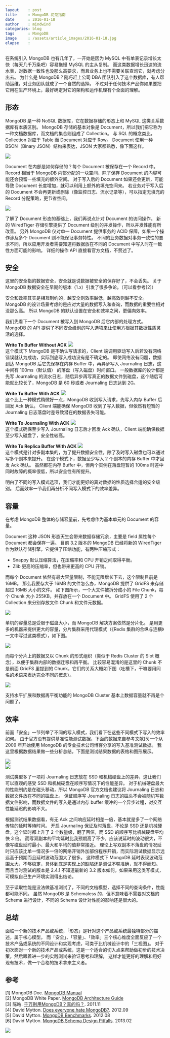 ```yaml
---
layout    : post
title     : MongoDB 初见指南
date      : 2016-01-18
author    : mindwind
categories: blog
tags      : MongoDB
image     : /assets/article_images/2016-01-18.jpg
elapse    :
---
```



在系统引入 MongoDB 也有几年了，一开始是因为 MySQL 中有单表记录增长太快（每天几千万条吧）容易拖慢 MySQL 的主从复制。
而这类数据增长迅速的流水表，对数据一致性也没那么高要求，而且业务上也不需要关联查询它，就考虑分出去。
为什么是 MongoDB？刚巧赶上公司 DBA 团队引入了这个数据库，有人帮助运维，对业务团队就成了一个自然的选择。
不过对于任何技术产品你如果要把它用在生产环境上，最好确定对它的架构和运作机理有个全面的理解。


## 形态
MongoDB 是一种 NoSQL 数据库，它在数据存储的形态上和 MySQL 这类关系数据库有本质区别。
MongoDB 存储的基本对象是 Document，所以我们把它称为一种文档数据库，而文档的集合则组成了 Collection。
与 SQL 的概念类比，Collection 对应于 Table 而 Document 对应于 Row。
Document 使用一种 BSON（Binary JSON）结构来表达，JSON 大家都熟悉，像下面这样。

![](/assets/article_images/2016-01-18-1.png)

Document 在内部是如何存储的？每个 Document 被保存在一个 Record 中。
Record 相当于 MongoDB 内部分配的一块空间，除了保存 Document 的内容可能还会预留一些填充的额外空间。
对于写入后的 Document 如果还会更新，可能导致 Document 长度增加，就可以利用上额外的填充空间来。
若业务对于写入后的 Document 不会再更新或删除（像监控日志、流水记录等），可以指定无填充的 Record 分配策略，更节省空间。

![](/assets/article_images/2016-01-18-2.png)

了解了 Document 形态的基础上，我们再说点针对 Document 的访问操作。
新的 WiredTiger 存储引擎提供了 Document 级别的并发操作，所以并发性能有所改善。
另外 MongoDB 仅对单一 Document 提供事务的 ACID 保障，如果一个操作涉及多个 Document 则不能保证事务特性。
不同的业务数据对事务一致性的要求不同，所以应用开发者需要知道将数据放在不同的 Document 中写入时在一致性方面可能的影响。
详细的操作 API 直接看官方文档，不赘述了。


## 安全
这里的安全指的数据安全，安全就是说数据被安全的保存好了，不会丢失。
关于 MongoDB 数据安全在早期的版本（1.x）引发了很多争论。（可以看参考[2]）

安全和效率其实是相互制约的，越安全则效率越低，越高效则越不安全。
MongoDB 的设计场景考虑的是应对大量的数据写入和查询，而数据的重要性相对没那么高。
所以 MongoDB 的默认设置在安全和效率之间，更偏向效率。

我们先看下一个 Document 被写入到 MongoDB 后它内部的处理方式。
MongoDB 的 API 提供了不同安全级别的写入选项来让使用方根据其数据性质灵活的选择。

__Write To Buffer Without ACK__
![](/assets/article_images/2016-01-18-3.png)  
这个模式下 MongoDB 是不确认写请求的，Client 端调用驱动写入后若没有网络错误就认为成功，实际到底写入成功没有是不确定的。
即使网络没有问题，数据到达 MongoDB 后它先保存在内存 Buffer 中，再异步写入 Journaling 日志，这中间有 100ms（默认值） 的落盘（写入磁盘）时间窗口。
一般数据库的设计都是先写 Journaling 的流水日志，随后异步再写真正的数据文件到磁盘，这个随后可能就比较长了，MongoDB 是 60 秒或者 Journaling 日志达到 2G。

__Write To Buffer With ACK__
![](/assets/article_images/2016-01-18-4.png)  
这个比上一种模式稍微好一点，MongoDB 收到写入请求，先写入内存 Buffer 后回发 Ack 确认。
Client 端能确保 MongoDB 收到了写入数据，但依然有短暂的 Journaling 日志落盘时差导致潜在的数据丢失可能。

__Write To Journaling With ACK__
![](/assets/article_images/2016-01-18-5.png)  
这个模式确保至少写入 Journaling 日志后才回发 Ack 确认，Client 端能确保数据至少写入磁盘了，安全性较高。


__Write To Replica Buffer With ACK__
![](/assets/article_images/2016-01-18-6.png)  
这个模式是针对多副本集的，为了提升数据安全性，除了及时写入磁盘也可以通过写多个副本来提升。
在这个模式下，数据至少写入 2 个副本的内存 Buffer 中才回发 Ack 确认。
虽然都在内存 Buffer 中，但两个实例在落盘短暂的 100ms 时差中同时故障的概率很低，所以安全性有所提升。

明白了不同的写入模式选项，我们才能更好的真对数据的性质选择合适的安全级别。
后面效率一节我们再分析不同写入模式下的效率差异。


## 容量
在考虑 MongoDB 整体的存储容量前，先考虑作为基本单元的 Document 的容量。

Document 这种 JSON 形态天生会带来数据存储冗余，主要是 field 属性每个 Document 都会保存一遍。
目前 3.2 版本的 MongoDB 已经将新的 WiredTiger 作为默认存储引擎，它提供了压缩功能，有两种压缩形式：

   - Snappy 默认压缩算法，在压缩率和 CPU 开销之间取得平衡。
   - Zlib 更高的压缩率，但也带来更高的 CPU 开销。

而每个 Document 依然有最大容量限制，不能无限增长下去，这个限制目前是 16MB。
那么我要存大于 16MB 的文件怎么办，MongoDB 提供了 GridFS 来存储超过 16MB 大小的文件。
如下图所示，一个大文件被拆分成小的 File Chunk，每个 Chunk 大小 255KB，并存放在一个 Document 中。
GridFS 使用了 2 个 Collection 来分别存放文件 Chunk 和文件元数据。

![](/assets/article_images/2016-01-18-7.png)

单机的容量总是受限于磁盘大小，而 MongoDB 解决方案依然是分片化。
是用更多的机器来提供更大的容量，分片集群采用代理模式（《Redis 集群的合纵与连横》一文中写过这类模式），如下图。

![](/assets/article_images/2016-01-18-8.png)

而每个分片上的数据又以 Chunk 的形式组织（类似于 Redis Cluster 的 Slot 概念），以便于集群内部的数据迁移和再平衡。
比较容易混淆的是这里的 Chunk 不是前面 GridFS 里提到的 Chunk，它们的关系大概如下图（吐槽下，干嘛要用同名的术语来表达完全不同的概念）。

![](/assets/article_images/2016-01-18-9.png)

支持水平扩展和数据再平衡功能的 MongoDB Cluster 基本上数据容量就不再是个问题了。


## 效率
前面「安全」一节列举了不同的写入模式，我们看下在这些不同模式下写入的效率如何。
由于官方没有提供基准性能测试数据，下面的数据来自参考文献[5]一个从 2009 年开始使用 MongoDB 的专业技术公司博客分享的写入基准测试数据。
我这里根据数据结果做一些分析总结，下面是测试结果数据的表格和图形展示。

![](/assets/article_images/2016-01-18-10.png)  
![](/assets/article_images/2016-01-18-11.png)

测试类型多了一项将 Journaling 日志放在 SSD 和机械硬盘上的差异，这让我们可以直观的感受 SSD 和机械硬盘在顺序写情况下的性能差异。
对于机械硬盘最大的性能制约是在磁头移动，所以 MongoDB 官方文档也建议将 Journaling 日志和数据文件放在不同的磁盘上。
保证顺序写 Journaling 日志的磁头不会被随机写数据文件影响，而数据文件的写入是通过内存 buffer 缓冲的一个异步过程，对交互性能延迟的影响不大。

根据测试结果数据看，有无 Ack 之间响应延时相差一倍，基本就是多了一个网络传输的延时等待时间。
开启 Journaling 保证及时落盘，不论是 SSD 还是机械硬盘，这个延时都上升了 2 个数量级，翻了百倍，而 SSD 的顺序写比机械硬盘平均快 3 倍。
而写双副本的平均延时比我预期高了不少，应该说延时的波动很大，不像写磁盘延时最小、最大和平均的值非常接近。
理论上写双副本不落盘的情况延时只应该比单一情况多一倍的网络开销外加部份程序开销，而实际测试数据显示远远高于预期而且延时波动范围大了很多。
这种模式下 MongoDB 延时表现波动范围太大，不够稳定，具体到底是实现上的缺陷还是测试不够准确，就不得而知。
而且当时测试的版本是 2.4.1 不知道最新的 3.2 版本如何，如果采用这类写模式，可模拟自己生产环境实测得出结论。

至于读取性能是没法做基准测试了，不同的文档模型，选择不同的查询条件，性能都可能不同。
虽然 MongoDB 是 Schemaless 的，但不意味着不需要对文档的 Schema 进行设计，不同的 Schema 设计对性能的影响还是很大的。


## 总结
面临一个新的技术产品或系统，「形态」是针对这个产品或系统最独特部分的描述，属于核心模型。
而「安全」、「容量」、「效率」三个核心维度全面反应了一个技术产品或系统的不同设计和实现考虑，可类于比机械设计中的「三视图」。
对于初次面对一个新的技术产品或系统，这是一个适合的切入点来帮助做初步的技术决策，然后跟着进一步的实践测试来验证思考和理解，
这样才能更好的理解和用好现有技术，做一个合格的技术拿来主义者。


## 参考
[1] MongoDB Doc. [MongoDB Manual](https://docs.mongodb.org/manual/)  
[2] MongoDB White Paper. [MongoDB Architecture Guide](http://s3.amazonaws.com/info-mongodb-com/MongoDB_Architecture_Guide.pdf)  
[3] 陈皓. [千万别用MongoDB？真的吗？](http://coolshell.cn/articles/5826.html). 2011.11  
[4] David Mytton. [Does everyone hate MongoDB?](https://blog.serverdensity.com/does-everyone-hate-mongodb/). 2012.09  
[5] David Mytton. [MongoDB Benchmarks](https://blog.serverdensity.com/mongodb-benchmarks/). 2012.08  
[6] David Mytton. [MongoDB Schema Design Pitfalls](https://blog.serverdensity.com/mongodb-schema-design-pitfalls/). 2013.02  

![](/assets/images/qrcode_tail.jpg)
